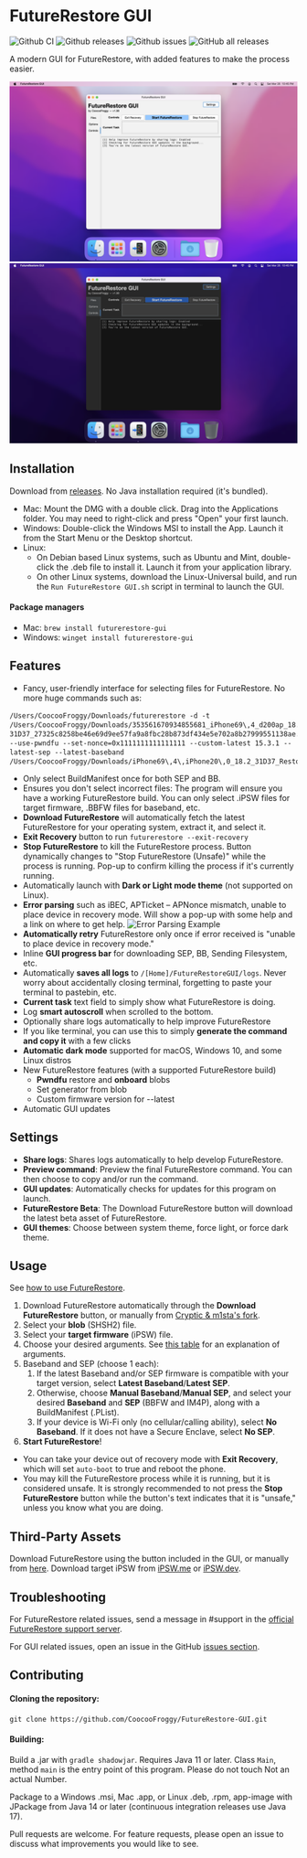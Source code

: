 # FutureRestore GUI
![Github CI](https://img.shields.io/github/workflow/status/CoocooFroggy/FutureRestore-GUI/Java%20CI%20with%20Gradle.svg)
![Github releases](https://img.shields.io/github/v/release/CoocooFroggy/FutureRestore-GUI?include_prereleases.svg)
![Github issues](https://img.shields.io/github/issues/CoocooFroggy/FutureRestore-GUI.svg)
![GitHub all releases](https://img.shields.io/github/downloads/CoocooFroggy/FutureRestore-GUI/total)

A modern GUI for FutureRestore, with added features to make the process easier.

![Screenshot of FutureRestore GUI in Light Theme](.github/Light.png?raw=true "FutureRestore GUI Light")
![Screenshot of FutureRestore GUI in Dark Theme](.github/Dark.png?raw=true "FutureRestore GUI Dark")

## Installation

Download from [releases](https://github.com/CoocooFroggy/FutureRestore-GUI/releases). No Java installation required (it's bundled).

- Mac: Mount the DMG with a double click. Drag into the Applications folder. You may need to right-click and press "Open" your first launch.
- Windows: Double-click the Windows MSI to install the App. Launch it from the Start Menu or the Desktop shortcut.  
- Linux:  
  - On Debian based Linux systems, such as Ubuntu and Mint, double-click the .deb file to install it. Launch it from your application library.  
  - On other Linux systems, download the Linux-Universal build, and run the `Run FutureRestore GUI.sh` script in terminal to launch the GUI.

#### Package managers

- Mac: `brew install futurerestore-gui`
- Windows: `winget install futurerestore-gui`

## Features

- Fancy, user-friendly interface for selecting files for FutureRestore. No more huge commands such as:
```
/Users/CoocooFroggy/Downloads/futurerestore -d -t /Users/CoocooFroggy/Downloads/353561670934855681_iPhone69\,4_d200ap_18.2-31D37_27325c8258be46e69d9ee57fa9a8fbc28b873df434e5e702a8b27999551138ae.shsh2 --use-pwndfu --set-nonce=0x1111111111111111 --custom-latest 15.3.1 --latest-sep --latest-baseband /Users/CoocooFroggy/Downloads/iPhone69\,4\,iPhone20\,0_18.2_31D37_Restore.ipsw
```
- Only select BuildManifest once for both SEP and BB.
- Ensures you don't select incorrect files: The program will ensure you have a working FutureRestore build. You can only select .iPSW files for target firmware, .BBFW files for baseband, etc.
- **Download FutureRestore** will automatically fetch the latest FutureRestore for your operating system, extract it, and select it.
- **Exit Recovery** button to run `futurerestore --exit-recovery`
- **Stop FutureRestore** to kill the FutureRestore process. Button dynamically changes to "Stop FutureRestore (Unsafe)" while the process is running. Pop-up to confirm killing the process if it's currently running.
- Automatically launch with **Dark or Light mode theme** (not supported on Linux).
- **Error parsing** such as iBEC, APTicket – APNonce mismatch, unable to place device in recovery mode. Will show a pop-up with some help and a link on where to get help. 
![Error Parsing Example](.github/AP%20Nonce%20Error.png?raw=true "FutureRestore GUI AP Nonce Error")
- **Automatically retry** FutureRestore only once if error received is "unable to place device in recovery mode."
- Inline **GUI progress bar** for downloading SEP, BB, Sending Filesystem, etc.
- Automatically **saves all logs** to `/[Home]/FutureRestoreGUI/logs`. Never worry about accidentally closing terminal, forgetting to paste your terminal to pastebin, etc.
- **Current task** text field to simply show what FutureRestore is doing.
- Log **smart autoscroll** when scrolled to the bottom.
- Optionally share logs automatically to help improve FutureRestore
- If you like terminal, you can use this to simply **generate the command and copy it** with a few clicks
- **Automatic dark mode** supported for macOS, Windows 10, and some Linux distros
- New FutureRestore features (with a supported FutureRestore build)
  - **Pwndfu** restore and **onboard** blobs
  - Set generator from blob
  - Custom firmware version for --latest 
- Automatic GUI updates

## Settings

- **Share logs**: Shares logs automatically to help develop FutureRestore.
- **Preview command**: Preview the final FutureRestore command. You can then choose to copy and/or run the command.
- **GUI updates**: Automatically checks for updates for this program on launch.
- **FutureRestore Beta**: The Download FutureRestore button will download the latest beta asset of FutureRestore.
- **GUI themes**: Choose between system theme, force light, or force dark theme.

## Usage

See [how to use FutureRestore](https://ios.cfw.guide/futurerestore).

1. Download FutureRestore automatically through the **Download FutureRestore** button, or manually from [Cryptic & m1sta's fork](https://github.com/futurerestore/futurerestore/releases).
2. Select your **blob** (SHSH2) file.
3. Select your **target firmware** (iPSW) file.
4. Choose your desired arguments. See [this table](https://github.com/futurerestore/futurerestore#help) for an explanation of arguments.
5. Baseband and SEP (choose 1 each):
    1. If the latest Baseband and/or SEP firmware is compatible with your target version, select **Latest Baseband**/**Latest SEP**.
    2. Otherwise, choose **Manual Baseband**/**Manual SEP**, and select your desired **Baseband** and **SEP** (BBFW and IM4P), along with a BuildManifest (.PList).
    3. If your device is Wi-Fi only (no cellular/calling ability), select **No Baseband**. If it does not have a Secure Enclave, select **No SEP**.
6. **Start FutureRestore**!

- You can take your device out of recovery mode with **Exit Recovery**, which will set `auto-boot` to true and reboot the phone.
- You may kill the FutureRestore process while it is running, but it is considered unsafe. It is strongly recommended to not press the **Stop FutureRestore** button while the button's text indicates that it is "unsafe," unless you know what you are doing.

## Third-Party Assets

Download FutureRestore using the button included in the GUI, or manually from [here](https://github.com/futurerestore/futurerestore/releases). Download target iPSW from [iPSW.me](https://ipsw.me) or [iPSW.dev](https://ipsw.dev). 

## Troubleshooting

For FutureRestore related issues, send a message in #support in the [official FutureRestore support server](https://discord.gg/96wCSnwYVX).

For GUI related issues, open an issue in the GitHub [issues section](https://github.com/CoocooFroggy/FutureRestore-GUI/issues).

## Contributing

#### Cloning the repository:
```
git clone https://github.com/CoocooFroggy/FutureRestore-GUI.git
```

#### Building:
Build a .jar with `gradle shadowjar`. Requires Java 11 or later. Class `Main`, method `main` is the entry point of this program. Please do not touch Not an actual Number.

Package to a Windows .msi, Mac .app, or Linux .deb, .rpm, app-image with JPackage from Java 14 or later (continuous integration releases use Java 17).

Pull requests are welcome. For feature requests, please open an issue to discuss what improvements you would like to see.
